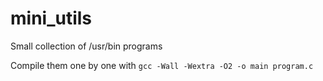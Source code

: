 # mini_utils
Small collection of /usr/bin programs

Compile them one by one with `gcc -Wall -Wextra -O2 -o main program.c`